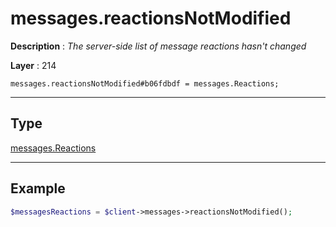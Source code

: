 # messages.reactionsNotModified

**Description** : *The server\-side list of message reactions hasn&#039;t changed*

**Layer** : 214

```tl
messages.reactionsNotModified#b06fdbdf = messages.Reactions;
```

---

## Type

[messages.Reactions](type/messages.Reactions)

---

## Example

```php
$messagesReactions = $client->messages->reactionsNotModified();
```